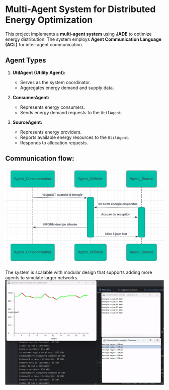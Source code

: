 # Multi-Agent System for Distributed Energy Optimization

This project implements a **multi-agent system** using **JADE** to optimize energy distribution. The system employs **Agent Communication Language (ACL)** for inter-agent communication.

## Agent Types
1. **UtilAgent (Utility Agent):**
   - Serves as the system coordinator.
   - Aggregates energy demand and supply data.


2. **ConsumerAgent:**
   - Represents energy consumers.
   - Sends energy demand requests to the `UtilAgent`.

3. **SourceAgent:**
   - Represents energy providers.
   - Reports available energy resources to the `UtilAgent`.
   - Responds to allocation requests.

## Communication flow:
![Communication](com.png)

     
The system is scalable with modular design that supports adding more agents to simulate larger networks.
![Demo](demo.gif)
